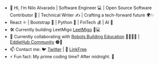 - 👋 Hi, I’m Nilo Alvarado | Software Engineer 💻 | Open Source Software Contributor 🐙 | Technical Writer ✍️ | Crafting a tech-forward future 🌍✨
- React ⚛️ | Bootstrap 🔵 | Python 🐍 | FinTech 💰 | AI 🤖
- 🛠️ Currently building LeetMigo [LeetMigo](https://leetmigo.web.app/) 👾💻
- 💞️ Currently collaborating with [Robots Building Education](https://robotsbuildingeducation.com/) 🤖👩🏽‍🏫 | [EddieHub Community](https://github.com/EddieHubCommunity) 🟠🐰 
- 📫 Contact me: 🐦 [Twitter](https://twitter.com/nilofalvarado) | 🔗 [LinkFree](https://linkfree.io/nfa1)
- ⚡ Fun fact: My prime coding time? After midnight. 🦉

<!---
nfa1/nfa1 is a ✨ special ✨ repository because its `README.md` (this file) appears on your GitHub profile.
You can click the Preview link to take a look at your changes.
--->
